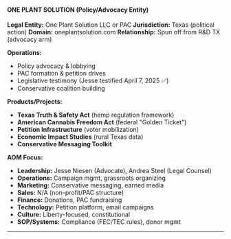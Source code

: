 #### **ONE PLANT SOLUTION (Policy/Advocacy Entity)**

**Legal Entity:** One Plant Solution LLC or PAC
**Jurisdiction:** Texas (political action)
**Domain:** oneplantsolution.com
**Relationship:** Spun off from R&D TX (advocacy arm)

**Operations:**

- Policy advocacy & lobbying
- PAC formation & petition drives
- Legislative testimony (Jesse testified April 7, 2025 ✅)
- Conservative coalition building

**Products/Projects:**

- **Texas Truth & Safety Act** (hemp regulation framework)
- **American Cannabis Freedom Act** (federal "Golden Ticket")
- **Petition Infrastructure** (voter mobilization)
- **Economic Impact Studies** (rural Texas data)
- **Conservative Messaging Toolkit**

**AOM Focus:**

- **Leadership:** Jesse Niesen (Advocate), Andrea Steel (Legal Counsel)
- **Operations:** Campaign mgmt, grassroots organizing
- **Marketing:** Conservative messaging, earned media
- **Sales:** N/A (non-profit/PAC structure)
- **Finance:** Donations, PAC fundraising
- **Technology:** Petition platform, email campaigns
- **Culture:** Liberty-focused, constitutional
- **SOP/Systems:** Compliance (FEC/TEC rules), donor mgmt

---
